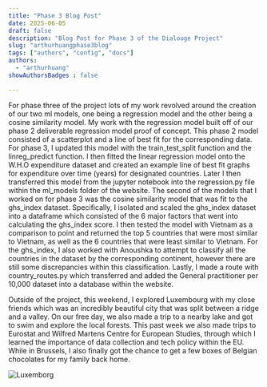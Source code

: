 ```yaml
---
title: "Phase 3 Blog Post"
date: 2025-06-05
draft: false
description: "Blog Post for Phase 3 of the Dialouge Project"
slug: "arthurhuangphase3blog" 
tags: ["authors", "config", "docs"]
authors:
  - "arthurhuang"
showAuthorsBadges : false

---
```

For phase three of the project lots of my work revolved around the creation of our two ml models, one being a regression model and the other being a cosine similarity model. My work with the regression model built off of our phase 2 deliverable regression model proof of concept. This phase 2 model consisted of a scatterplot and a line of best fit for the corresponding data. For phase 3, I updated this model with the train_test_split function and the linreg_predict function. I then fitted the linear regression model onto the W.H.O expenditure dataset and created an example line of best fit graphs for expenditure over time (years) for designated countries. Later I then transferred this model from the jupyter notebook into the regression.py file within the ml_models folder of the website. The second of the models that I worked on for phase 3 was the cosine similarity model that was fit to the ghs_index dataset. Specifically, I isolated and scaled the ghs_index dataset into a dataframe which consisted of the 6 major factors that went into calculating the ghs_index score. I then tested the model with Vietnam as a comparison to point and returned the top 5 countries that were most similar to Vietnam, as well as the 6 countries that were least similar to Vietnam. For the ghs_index, I also worked with Anoushka to attempt to classify all the countries in the dataset by the corresponding continent, however there are still some discrepancies within this classification. Lastly, I made a route with country_routes.py which transferred and added the General practitioner per 10,000 dataset into a database within the website.

Outside of the project, this weekend, I explored Luxembourg with my close friends which was an incredibly beautiful city that was split between a ridge and a valley. On our free day, we also made a trip to a nearby lake and got to swim and explore the local forests. This past week we also made trips to Eurostat and Wilfred Martens Centre for European Studies, through which I learned the importance of data collection and tech policy within the EU. While in Brussels, I also finally got the chance to get a few boxes of Belgian chocolates for my family back home. 

![Luxemborg](arthurblog3.png)